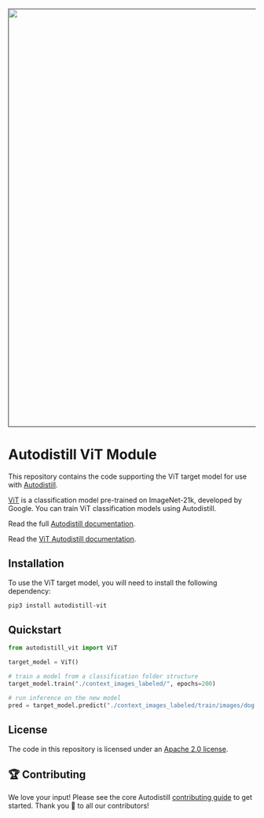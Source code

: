 <div align="center">
  <p>
    <a align="center" href="" target="_blank">
      <img
        width="850"
        src="https://media.roboflow.com/open-source/autodistill/autodistill-banner.png"
      >
    </a>
  </p>
</div>

# Autodistill ViT Module

This repository contains the code supporting the ViT target model for use with [Autodistill](https://github.com/autodistill/autodistill).

[ViT](https://huggingface.co/google/vit-base-patch16-224-in21k) is a classification model pre-trained on ImageNet-21k, developed by Google. You can train ViT classification models using Autodistill.

Read the full [Autodistill documentation](https://autodistill.github.io/autodistill/).

Read the [ViT Autodistill documentation](https://autodistill.github.io/autodistill/target_models/vit/).

## Installation

To use the ViT target model, you will need to install the following dependency:

```bash
pip3 install autodistill-vit
```

## Quickstart

```python
from autodistill_vit import ViT

target_model = ViT()

# train a model from a classification folder structure
target_model.train("./context_images_labeled/", epochs=200)

# run inference on the new model
pred = target_model.predict("./context_images_labeled/train/images/dog-7.jpg", conf=0.01)
```

## License

The code in this repository is licensed under an [Apache 2.0 license](LICENSE).

## 🏆 Contributing

We love your input! Please see the core Autodistill [contributing guide](https://github.com/autodistill/autodistill/blob/main/CONTRIBUTING.md) to get started. Thank you 🙏 to all our contributors!